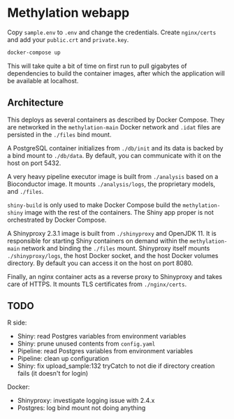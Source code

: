 # Methylation webapp

Copy `sample.env` to `.env` and change the credentials.
Create `nginx/certs` and add your `public.crt` and `private.key`.

```bash
docker-compose up
```
This will take quite a bit of time on first run to pull gigabytes of dependencies to build the
container images, after which the application will be available at localhost.

## Architecture
This deploys as several containers as described by Docker Compose. They are networked in the `methylation-main` Docker network and `.idat` files are persisted in the `./files` bind mount.

A PostgreSQL container initializes from `./db/init` and its data is backed by a bind mount to `./db/data`. By default, you can communicate with it on the host on port 5432.

A very heavy pipeline executor image is built from `./analysis` based on a Bioconductor image. It mounts `./analysis/logs`, the proprietary models, and `./files`.

`shiny-build` is only used to make Docker Compose build the `methylation-shiny` image with the rest of the containers. The Shiny app proper is not orchestrated by Docker Compose.

A Shinyproxy 2.3.1 image is built from `./shinyproxy` and OpenJDK 11. It is responsible for starting Shiny containers on demand within the `methylation-main` network and binding the `./files` mount. Shinyproxy itself mounts `./shinyproxy/logs`, the host Docker socket, and the host Docker volumes directory. By default you can access it on the host on port 8080.

Finally, an nginx container acts as a reverse proxy to Shinyproxy and takes care of HTTPS. It mounts TLS certificates from `./nginx/certs`.

## TODO
R side:
- Shiny: read Postgres variables from environment variables
- Shiny: prune unused contents from `config.yaml`
- Pipeline: read Postgres variables from environment variables
- Pipeline: clean up configuration
- Shiny: fix upload_sample:132 tryCatch to not die if directory creation fails (it doesn't for login)

Docker:
- Shinyproxy: investigate logging issue with 2.4.x
- Postgres: log bind mount not doing anything
